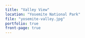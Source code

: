 ```yaml
---
title: "Valley View"
location: "Yosemite National Park"
file: "yosemite-valley.jpg"
portfolio: true
front-page: true
---
```

